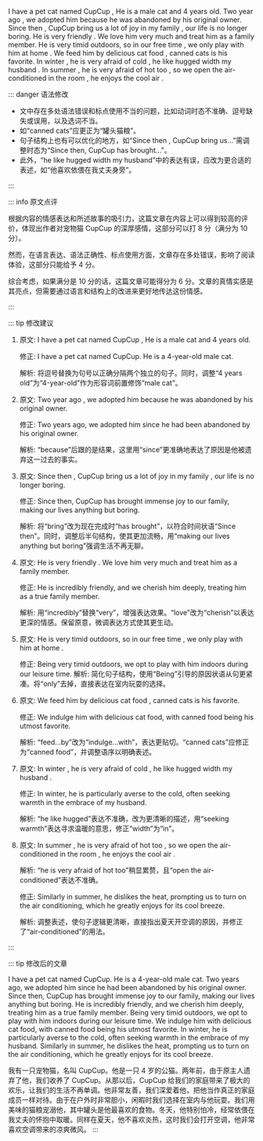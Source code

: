 I have a pet cat named CupCup , He is a male cat and 4 years old.
Two year ago , we adopted him because he was abandoned by his original owner.
Since then , CupCup bring us a lot of joy in my family , our life is no longer boring.
He is very friendly . We love him very much and treat him as a family member.
He is very timid outdoors, so in our free time , we only play with him at home .
We feed him by delicious cat food , canned cats is his favorite.
In winter , he is very afraid of cold , he like hugged width my husband .
In summer , he is very afraid of hot too , so we open the air-conditioned in the room , he enjoys the cool air .

::: danger 语法修改

- 文中存在多处语法错误和标点使用不当的问题，比如动词时态不准确、逗号缺失或误用，以及选词不当。
- 如“canned cats”应更正为“罐头猫粮”。
- 句子结构上也有可以优化的地方，如“Since then , CupCup bring us...”需调整时态为“Since then, CupCup has brought...”。
- 此外，“he like hugged width my husband”中的表达有误，应改为更合适的表述，如“他喜欢依偎在我丈夫身旁”。

:::

::: info 原文点评

根据内容的情感表达和所述故事的吸引力，这篇文章在内容上可以得到较高的评价，体现出作者对宠物猫 CupCup 的深厚感情，这部分可以打 8 分（满分为 10 分）。

然而，在语言表达、语法正确性、标点使用方面，文章存在多处错误，影响了阅读体验，这部分只能给予 4 分。

综合考虑，如果满分是 10 分的话，这篇文章可能得分为 6 分。文章的真情实感是其亮点，但需要通过语言和结构上的改进来更好地传达这份情感。

:::

::: tip 修改建议

1.  原文: I have a pet cat named CupCup , He is a male cat and 4 years old.

    修正: I have a pet cat named CupCup. He is a 4-year-old male cat.

    解析: 将逗号替换为句号以正确分隔两个独立的句子。同时，调整“4 years old”为“4-year-old”作为形容词前置修饰“male cat”。

2.  原文: Two year ago , we adopted him because he was abandoned by his original owner.

    修正: Two years ago, we adopted him since he had been abandoned by his original owner.

    解析: “because”后跟的是结果，这里用“since”更准确地表达了原因是他被遗弃这一过去的事实。

3.  原文: Since then , CupCup bring us a lot of joy in my family , our life is no longer boring.

    修正: Since then, CupCup has brought immense joy to our family, making our lives anything but boring.

    解析: 将“bring”改为现在完成时“has brought”，以符合时间状语“Since then”。同时，调整后半句结构，使其更加流畅，用“making our lives anything but boring”强调生活不再无聊。

4.  原文: He is very friendly . We love him very much and treat him as a family member.

    修正: He is incredibly friendly, and we cherish him deeply, treating him as a true family member.

    解析: 用“incredibly”替换“very”，增强表达效果。“love”改为“cherish”以表达更深的情感。保留原意，微调表达方式使其更生动。

5.  原文: He is very timid outdoors, so in our free time , we only play with him at home .

    修正: Being very timid outdoors, we opt to play with him indoors during our leisure time.
    解析: 简化句子结构，使用“Being”引导的原因状语从句更紧凑。将“only”去掉，直接表达在室内玩耍的选择。

6.  原文: We feed him by delicious cat food , canned cats is his favorite.

    修正: We indulge him with delicious cat food, with canned food being his utmost favorite.

    解析: “feed...by”改为“indulge...with”，表达更贴切。“canned cats”应修正为“canned food”，并调整语序以明确表述。

7.  原文: In winter , he is very afraid of cold , he like hugged width my husband .

    修正: In winter, he is particularly averse to the cold, often seeking warmth in the embrace of my husband.

    解析: “he like hugged”表达不准确，改为更清晰的描述，用“seeking warmth”表达寻求温暖的意思，修正“width”为“in”。

8.  原文: In summer , he is very afraid of hot too , so we open the air-conditioned in the room , he enjoys the cool air .

    解析: “he is very afraid of hot too”稍显累赘，且“open the air-conditioned”表达不准确。

    修正: Similarly in summer, he dislikes the heat, prompting us to turn on the air conditioning, which he greatly enjoys for its cool breeze.

    解析: 调整表述，使句子逻辑更清晰，直接指出夏天开空调的原因，并修正了“air-conditioned”的用法。

:::

::: tip 修改后的文章

I have a pet cat named CupCup. He is a 4-year-old male cat. Two years ago, we adopted him since he had been abandoned by his original owner. Since then, CupCup has brought immense joy to our family, making our lives anything but boring. He is incredibly friendly, and we cherish him deeply, treating him as a true family member. Being very timid outdoors, we opt to play with him indoors during our leisure time. We indulge him with delicious cat food, with canned food being his utmost favorite. In winter, he is particularly averse to the cold, often seeking warmth in the embrace of my husband. Similarly in summer, he dislikes the heat, prompting us to turn on the air conditioning, which he greatly enjoys for its cool breeze.

我有一只宠物猫，名叫 CupCup。他是一只 4 岁的公猫。两年前，由于原主人遗弃了他，我们收养了 CupCup。从那以后，CupCup 给我们的家庭带来了极大的欢乐，让我们的生活不再单调。他非常友善，我们深爱着他，把他当作真正的家庭成员一样对待。由于在户外时非常胆小，闲暇时我们选择在室内与他玩耍。我们用美味的猫粮宠溺他，其中罐头是他最喜欢的食物。冬天，他特别怕冷，经常依偎在我丈夫的怀抱中取暖。同样在夏天，他不喜欢炎热，这时我们会打开空调，他非常喜欢空调带来的凉爽微风。
:::

